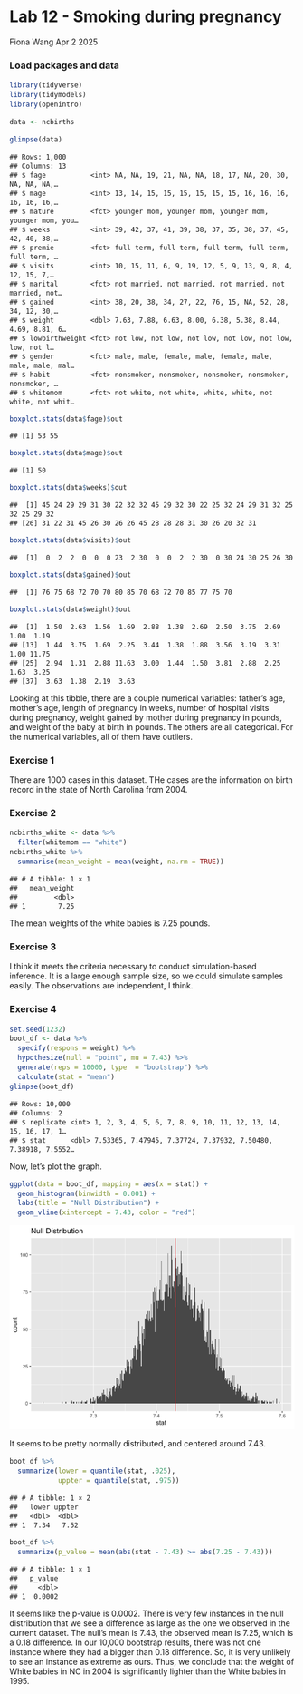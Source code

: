 Lab 12 - Smoking during pregnancy
================
Fiona Wang
Apr 2 2025

### Load packages and data

``` r
library(tidyverse) 
library(tidymodels)
library(openintro)
```

``` r
data <- ncbirths
```

``` r
glimpse(data)
```

    ## Rows: 1,000
    ## Columns: 13
    ## $ fage           <int> NA, NA, 19, 21, NA, NA, 18, 17, NA, 20, 30, NA, NA, NA,…
    ## $ mage           <int> 13, 14, 15, 15, 15, 15, 15, 15, 16, 16, 16, 16, 16, 16,…
    ## $ mature         <fct> younger mom, younger mom, younger mom, younger mom, you…
    ## $ weeks          <int> 39, 42, 37, 41, 39, 38, 37, 35, 38, 37, 45, 42, 40, 38,…
    ## $ premie         <fct> full term, full term, full term, full term, full term, …
    ## $ visits         <int> 10, 15, 11, 6, 9, 19, 12, 5, 9, 13, 9, 8, 4, 12, 15, 7,…
    ## $ marital        <fct> not married, not married, not married, not married, not…
    ## $ gained         <int> 38, 20, 38, 34, 27, 22, 76, 15, NA, 52, 28, 34, 12, 30,…
    ## $ weight         <dbl> 7.63, 7.88, 6.63, 8.00, 6.38, 5.38, 8.44, 4.69, 8.81, 6…
    ## $ lowbirthweight <fct> not low, not low, not low, not low, not low, low, not l…
    ## $ gender         <fct> male, male, female, male, female, male, male, male, mal…
    ## $ habit          <fct> nonsmoker, nonsmoker, nonsmoker, nonsmoker, nonsmoker, …
    ## $ whitemom       <fct> not white, not white, white, white, not white, not whit…

``` r
boxplot.stats(data$fage)$out
```

    ## [1] 53 55

``` r
boxplot.stats(data$mage)$out
```

    ## [1] 50

``` r
boxplot.stats(data$weeks)$out
```

    ##  [1] 45 24 29 29 31 30 22 32 32 45 29 32 30 22 25 32 24 29 31 32 25 32 25 29 32
    ## [26] 31 22 31 45 26 30 26 26 45 28 28 28 31 30 26 20 32 31

``` r
boxplot.stats(data$visits)$out
```

    ##  [1]  0  2  2  0  0  0 23  2 30  0  0  2  2 30  0 30 24 30 25 26 30

``` r
boxplot.stats(data$gained)$out
```

    ##  [1] 76 75 68 72 70 70 80 85 70 68 72 70 85 77 75 70

``` r
boxplot.stats(data$weight)$out
```

    ##  [1]  1.50  2.63  1.56  1.69  2.88  1.38  2.69  2.50  3.75  2.69  1.00  1.19
    ## [13]  1.44  3.75  1.69  2.25  3.44  1.38  1.88  3.56  3.19  3.31  1.00 11.75
    ## [25]  2.94  1.31  2.88 11.63  3.00  1.44  1.50  3.81  2.88  2.25  1.63  3.25
    ## [37]  3.63  1.38  2.19  3.63

Looking at this tibble, there are a couple numerical variables: father’s
age, mother’s age, length of pregnancy in weeks, number of hospital
visits during pregnancy, weight gained by mother during pregnancy in
pounds, and weight of the baby at birth in pounds. The others are all
categorical. For the numerical variables, all of them have outliers.

### Exercise 1

There are 1000 cases in this dataset. THe cases are the information on
birth record in the state of North Carolina from 2004.

### Exercise 2

``` r
ncbirths_white <- data %>% 
  filter(whitemom == "white")
ncbirths_white %>% 
  summarise(mean_weight = mean(weight, na.rm = TRUE))
```

    ## # A tibble: 1 × 1
    ##   mean_weight
    ##         <dbl>
    ## 1        7.25

The mean weights of the white babies is 7.25 pounds.

### Exercise 3

I think it meets the criteria necessary to conduct simulation-based
inference. It is a large enough sample size, so we could simulate
samples easily. The observations are independent, I think.

### Exercise 4

``` r
set.seed(1232)
boot_df <- data %>% 
  specify(respons = weight) %>% 
  hypothesize(null = "point", mu = 7.43) %>% 
  generate(reps = 10000, type  = "bootstrap") %>% 
  calculate(stat = "mean")
glimpse(boot_df)
```

    ## Rows: 10,000
    ## Columns: 2
    ## $ replicate <int> 1, 2, 3, 4, 5, 6, 7, 8, 9, 10, 11, 12, 13, 14, 15, 16, 17, 1…
    ## $ stat      <dbl> 7.53365, 7.47945, 7.37724, 7.37932, 7.50480, 7.38918, 7.5552…

Now, let’s plot the graph.

``` r
ggplot(data = boot_df, mapping = aes(x = stat)) +
  geom_histogram(binwidth = 0.001) +
  labs(title = "Null Distribution") +
  geom_vline(xintercept = 7.43, color = "red")
```

![](lab-12_files/figure-gfm/plotdistr-1.png)<!-- -->

It seems to be pretty normally distributed, and centered around 7.43.

``` r
boot_df %>% 
  summarize(lower = quantile(stat, .025),
            uppter = quantile(stat, .975))
```

    ## # A tibble: 1 × 2
    ##   lower uppter
    ##   <dbl>  <dbl>
    ## 1  7.34   7.52

``` r
boot_df %>% 
  summarize(p_value = mean(abs(stat - 7.43) >= abs(7.25 - 7.43)))
```

    ## # A tibble: 1 × 1
    ##   p_value
    ##     <dbl>
    ## 1  0.0002

It seems like the p-value is 0.0002. There is very few instances in the
null distribution that we see a difference as large as the one we
observed in the current dataset. The null’s mean is 7.43, the observed
mean is 7.25, which is a 0.18 difference. In our 10,000 bootstrap
results, there was not one instance where they had a bigger than 0.18
difference. So, it is very unlikely to see an instance as extreme as
ours. Thus, we conclude that the weight of White babies in NC in 2004 is
significantly lighter than the White babies in 1995.
